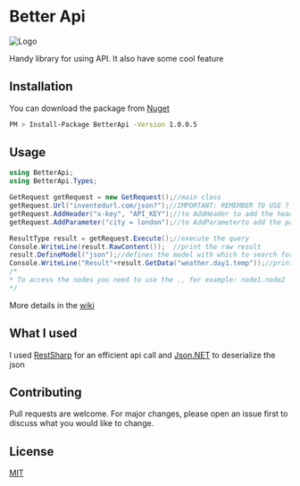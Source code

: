 # Better Api
![Logo](https://github.com/V4L304/BetterApi/blob/master/logo.png)

Handy library for using API. It also have some cool feature

## Installation

You can download the package from [Nuget](https://www.nuget.org/packages/BetterApi/)

```bash
PM > Install-Package BetterApi -Version 1.0.0.5
```

## Usage

```csharp
using BetterApi;
using BetterApi.Types;

GetRequest getRequest = new GetRequest();//main class
getRequest.Url("inventedurl.com/json?");//IMPORTANT: REMEMBER TO USE ? AT THE END OF THE URL
getRequest.AddHeader("x-key", "API_KEY");//to AddHeader to add the header
getRequest.AddParameter("city = london");//to AddParameterto add the parameter

ResultType result = getRequest.Execute();//execute the query
Console.WriteLine(result.RawContent());  //print the raw result
result.DefineModel("json");//defines the model with which to search for data. JSON or XML
Console.WriteLine("Result"+result.GetData("weather.day1.temp"));//print the value.
/*
* To access the nodes you need to use the ., for example: node1.node2
*/
```
More details in the [wiki](https://github.com/V4L304/BetterApi/wiki#documentation)
## What I used
I used [RestSharp](https://restsharp.dev/) for  an efficient api call and [Json.NET](https://www.newtonsoft.com/json) to deserialize the json

## Contributing
Pull requests are welcome. For major changes, please open an issue first to discuss what you would like to change.
## License
[MIT](https://choosealicense.com/licenses/mit/)
